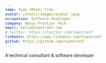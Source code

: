 ```yaml
---
name: Tuan (Mike) Tran
avatar: /static/images/avatar.jpeg
occupation: Software developer
company: Nexus Frontier Tech
email: hello@tuantranf.com
# twitter: https://twitter.com/tuantranf
linkedin: https://www.linkedin.com/tuantranf
github: https://github.com/tuantranf
---
```


A technical consultant & software developer
